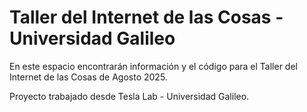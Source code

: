 # Taller del Internet de las Cosas - Universidad Galileo

En este espacio encontrarán información y el código para el Taller del Internet de las Cosas de Agosto 2025.

Proyecto trabajado desde Tesla Lab - Universidad Galileo.
